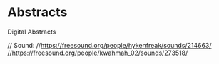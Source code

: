 # Abstracts
Digital Abstracts

// Sound: 
//https://freesound.org/people/hykenfreak/sounds/214663/
//https://freesound.org/people/kwahmah_02/sounds/273518/
